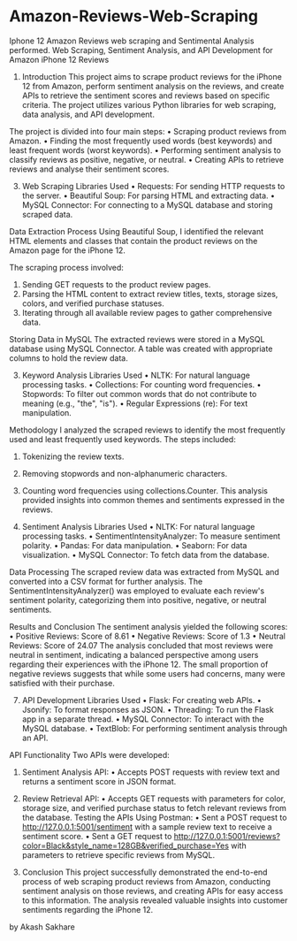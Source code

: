 # Amazon-Reviews-Web-Scraping
Iphone 12 Amazon Reviews web scraping and  Sentimental Analysis performed.
Web Scraping, Sentiment Analysis, and API Development for 
Amazon iPhone 12 Reviews 

1. Introduction 
This project aims to scrape product reviews for the iPhone 12 from Amazon, perform sentiment analysis on the reviews, 
and create APIs to retrieve the sentiment scores and reviews based on specific criteria. The project utilizes various 
Python libraries for web scraping, data analysis, and API development.

The project is divided into four main steps: 
• Scraping product reviews from Amazon. 
• Finding the most frequently used words (best keywords) and least frequent words (worst keywords). 
• Performing sentiment analysis to classify reviews as positive, negative, or neutral. 
• Creating APIs to retrieve reviews and analyse their sentiment scores. 

3. Web Scraping 
Libraries Used 
• Requests: For sending HTTP requests to the server. 
• Beautiful Soup: For parsing HTML and extracting data. 
• MySQL Connector: For connecting to a MySQL database and storing scraped data.

Data Extraction Process 
Using Beautiful Soup, I identified the relevant HTML elements and classes that contain the product reviews on the 
Amazon page for the iPhone 12.

The scraping process involved: 
1. Sending GET requests to the product review pages. 
2. Parsing the HTML content to extract review titles, texts, storage sizes, colors, and verified purchase statuses. 
3. Iterating through all available review pages to gather comprehensive data.
    
Storing Data in MySQL 
The extracted reviews were stored in a MySQL database using MySQL Connector. A table was created with appropriate 
columns to hold the review data. 

3. Keyword Analysis 
Libraries Used 
• NLTK: For natural language processing tasks. 
• Collections: For counting word frequencies. 
• Stopwords: To filter out common words that do not contribute to meaning (e.g., "the", "is"). 
• Regular Expressions (re): For text manipulation. 

Methodology 
I analyzed the scraped reviews to identify the most frequently used and least frequently used keywords. The steps 
included: 
1. Tokenizing the review texts. 
2. Removing stopwords and non-alphanumeric characters. 
3. Counting word frequencies using collections.Counter. 
This analysis provided insights into common themes and sentiments expressed in the reviews.

5. Sentiment Analysis 
Libraries Used 
• NLTK: For natural language processing tasks. 
• SentimentIntensityAnalyzer: To measure sentiment polarity. 
• Pandas: For data manipulation. 
• Seaborn: For data visualization. 
• MySQL Connector: To fetch data from the database.

Data Processing 
The scraped review data was extracted from MySQL and converted into a CSV format for further analysis. The 
SentimentIntensityAnalyzer() was employed to evaluate each review's sentiment polarity, categorizing them into 
positive, negative, or neutral sentiments. 

Results and Conclusion 
The sentiment analysis yielded the following scores: 
• Positive Reviews: Score of 8.61 
• Negative Reviews: Score of 1.3 
• Neutral Reviews: Score of 24.07 
The analysis concluded that most reviews were neutral in sentiment, indicating a balanced perspective among users 
regarding their experiences with the iPhone 12. The small proportion of negative reviews suggests that while some users 
had concerns, many were satisfied with their purchase. 

7. API Development 
Libraries Used 
• Flask: For creating web APIs. 
• Jsonify: To format responses as JSON. 
• Threading: To run the Flask app in a separate thread. 
• MySQL Connector: To interact with the MySQL database. 
• TextBlob: For performing sentiment analysis through an API.

API Functionality 
Two APIs were developed: 
1. Sentiment Analysis API: 
• Accepts POST requests with review text and returns a sentiment score in JSON format. 
2. Review Retrieval API: 
• Accepts GET requests with parameters for color, storage size, and verified purchase status 
to fetch relevant reviews from the database. 
Testing the APIs Using Postman: 
• Sent a POST request to http://127.0.0.1:5001/sentiment with a sample review text to receive a sentiment score. 
• Sent a GET request to http://127.0.0.1:5001/reviews?color=Black&style_name=128GB&verified_purchase=Yes with parameters to retrieve specific reviews from MySQL.

6. Conclusion 
This project successfully demonstrated the end-to-end process of web scraping product reviews from Amazon, 
conducting sentiment analysis on those reviews, and creating APIs for easy access to this information. The analysis 
revealed valuable insights into customer sentiments regarding the iPhone 12.

by Akash Sakhare 
